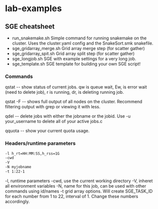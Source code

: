 # lab-examples

## SGE cheatsheet

- run_snakemake.sh
    Simple command for running snakemake on the cluster. Uses the cluster.yaml config and the SnakeSort.smk snakefile.
- sge_gridarray_merge.sh
    Grid array merge step (for scatter gather)
- sge_gridarray_spit.sh
    Grid array split step (for scatter gather)
- sge_longjob.sh
    SGE with example settings for a very long job.
- sge_template.sh
    SGE template for building your own SGE script!

### Commands

qstat -- show status of current jobs. qw is queue wait, Ew, is error wait (need to delete job), r is running, dr, is deleting running job.

qstat -F -- shows full output of all nodes on the cluster. Recommend filtering output with grep or viewing it with less.

qdel -- delete jobs with either the jobname or the jobid. Use -u your_username to delete all of your active jobs.c

qquota -- show your current quota usage.

### Headers/runtime parameters

``` bash
-l h_rt=HH:MM:SS,h_rss=1G
-cwd
-V
-N myjobname
-t 1:22-1 
```

-l, runtime parameters
-cwd, use the current working directory
-V, inheret all environment variables
-N, name for this job, can be used with other commands using id/names
-t grid array options. Will create SGE_TASK_ID for each number from 1 to 22, interval of 1. Change these numbers accordingly.




